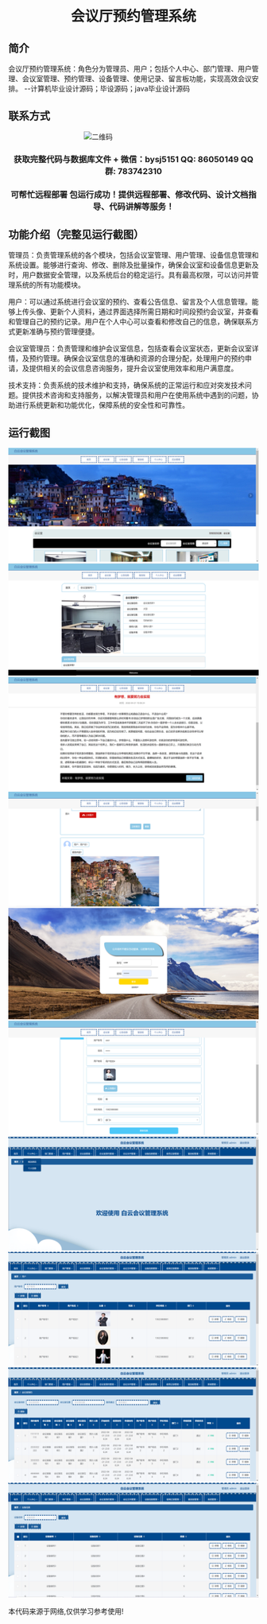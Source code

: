 <p><h1 align="center">会议厅预约管理系统</h1></p>

## 简介
会议厅预约管理系统：角色分为管理员、用户；包括个人中心、部门管理、用户管理、会议室管理、预约管理、设备管理、使用记录、留言板功能，实现高效会议安排。    --计算机毕业设计源码；毕设源码；java毕业设计源码


## 联系方式
<img src="https://bs-1329754181.cos.ap-shanghai.myqcloud.com/wx.jpg" alt="二维码" style="display: block; margin: 0 auto;" width="200px">
<p><h3 align="center">获取完整代码与数据库文件 + 微信：bysj5151 QQ: 86050149 QQ群: 783742310</h3></p>
<p><h3 align="center">可帮忙远程部署 包运行成功！提供远程部署、修改代码、设计文档指导、代码讲解等服务！</h3></p>

## 功能介绍（完整见运行截图）
管理员：负责管理系统的各个模块，包括会议室管理、用户管理、设备信息管理和系统设置。能够进行查询、修改、删除及批量操作，确保会议室和设备信息更新及时，用户数据安全管理，以及系统后台的稳定运行。具有最高权限，可以访问并管理系统的所有功能模块。

用户：可以通过系统进行会议室的预约、查看公告信息、留言及个人信息管理。能够上传头像、更新个人资料，通过界面选择所需日期和时间段预约会议室，并查看和管理自己的预约记录。用户在个人中心可以查看和修改自己的信息，确保联系方式更新准确与预约管理便捷。

会议室管理员：负责管理和维护会议室信息，包括查看会议室状态，更新会议室详情，及预约管理。确保会议室信息的准确和资源的合理分配，处理用户的预约申请，及提供相关的会议信息咨询服务，提升会议室使用效率和用户满意度。

技术支持：负责系统的技术维护和支持，确保系统的正常运行和应对突发技术问题。提供技术咨询和支持服务，以解决管理员和用户在使用系统中遇到的问题，协助进行系统更新和功能优化，保障系统的安全性和可靠性。


## 运行截图
![](imgs/588112-20240105123947201-2074674477.png)
![](imgs/588112-20240105123953405-32736214.png)
![](imgs/588112-20240105123957987-1950395575.png)
![](imgs/588112-20240105124001493-1350750408.png)
![](imgs/588112-20240105124009872-909598239.png)
![](imgs/588112-20240105124014377-949914894.png)
![](imgs/588112-20240105124018380-1067752865.png)
![](imgs/588112-20240105124022277-836875991.png)
![](imgs/588112-20240105124025946-1117747511.png)
![](imgs/588112-20240105124030087-1787538373.png)

<p>本代码来源于网络,仅供学习参考使用!</p>

